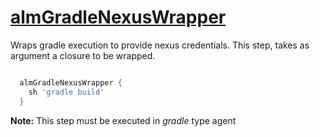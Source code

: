 # [almGradleNexusWrapper](/vars/almGradleNexusWrapper.groovy)

Wraps gradle execution to provide nexus credentials. This step, takes as argument a closure to be wrapped.

```groovy

  almGradleNexusWrapper {
    sh 'gradle build'
  }

```

**Note:** This step must be executed in *gradle* type agent